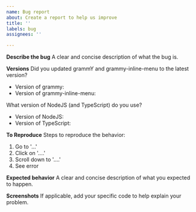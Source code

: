 ```yaml
---
name: Bug report
about: Create a report to help us improve
title: ''
labels: bug
assignees: ''

---
```


**Describe the bug**
A clear and concise description of what the bug is.

**Versions**
Did you updated grammY and grammy-inline-menu to the latest version?
* Version of grammy:
* Version of grammy-inline-menu:

What version of NodeJS (and TypeScript) do you use?
* Version of NodeJS:
* Version of TypeScript:

**To Reproduce**
Steps to reproduce the behavior:
1. Go to '...'
2. Click on '....'
3. Scroll down to '....'
4. See error

**Expected behavior**
A clear and concise description of what you expected to happen.

**Screenshots**
If applicable, add your specific code to help explain your problem.
